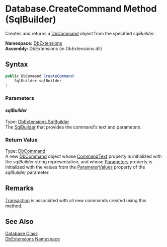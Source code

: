 Database.CreateCommand Method (SqlBuilder)
==========================================
Creates and returns a [DbCommand][1] object from the specified *sqlBuilder*.

**Namespace:** [DbExtensions][2]  
**Assembly:** DbExtensions (in DbExtensions.dll)

Syntax
------

```csharp
public DbCommand CreateCommand(
	SqlBuilder sqlBuilder
)
```

### Parameters

#### *sqlBuilder*
Type: [DbExtensions.SqlBuilder][3]  
The [SqlBuilder][3] that provides the command's text and parameters.

### Return Value
Type: [DbCommand][1]  
 A new [DbCommand][1] object whose [CommandText][4] property is initialized with the *sqlBuilder* string representation, and whose [Parameters][5] property is initialized with the values from the [ParameterValues][6] property of the *sqlBuilder* parameter. 

Remarks
-------
[Transaction][7] is associated with all new commands created using this method. 

See Also
--------
[Database Class][8]  
[DbExtensions Namespace][2]  

[1]: http://msdn.microsoft.com/en-us/library/852d01k6
[2]: ../README.md
[3]: ../SqlBuilder/README.md
[4]: http://msdn.microsoft.com/en-us/library/9d2hk99t
[5]: http://msdn.microsoft.com/en-us/library/9czdkzd1
[6]: ../SqlBuilder/ParameterValues.md
[7]: Transaction.md
[8]: README.md